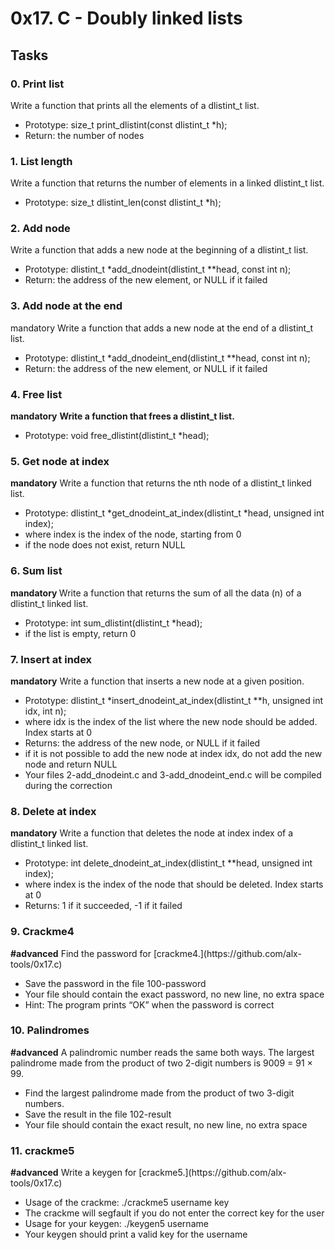 <h1> 0x17. C - Doubly linked lists </h1>

<h2> Tasks</h2>
<h3>0. Print list</h3>
Write a function that prints all the elements of a dlistint_t list.
<ul>
  <li>Prototype: size_t print_dlistint(const dlistint_t *h);</li>
  <li>Return: the number of nodes</li>
</ul>

<h3>1. List length </h3>
Write a function that returns the number of elements in a linked dlistint_t list.
<ul>
  <li>Prototype: size_t dlistint_len(const dlistint_t *h);</li>
</ul>
<h3>2. Add node</h3>
Write a function that adds a new node at the beginning of a dlistint_t list.
<ul>
  <li>Prototype: dlistint_t *add_dnodeint(dlistint_t **head, const int n);</li>
  <li>Return: the address of the new element, or NULL if it failed</li>
</ul>
<h3>3. Add node at the end</h3>
mandatory
Write a function that adds a new node at the end of a dlistint_t list.
<ul>
  <li>Prototype: dlistint_t *add_dnodeint_end(dlistint_t **head, const int n);</li>
  <li>Return: the address of the new element, or NULL if it failed </li>
</ul>
  
<h3><b>4. Free list</b></h3>
<b>mandatory</b>
<b>Write a function that frees a dlistint_t list.</b>
<ul>
<li>Prototype: void free_dlistint(dlistint_t *head);</li>
</ul>
  <h3><b>5. Get node at index </b></h3>
<b>mandatory</b>
Write a function that returns the nth node of a dlistint_t linked list.
<ul>
<li>Prototype: dlistint_t *get_dnodeint_at_index(dlistint_t *head, unsigned int index);</li>
<li>where index is the index of the node, starting from 0</li>
<li>if the node does not exist, return NULL</li>
</ul>

<h3>6. Sum list</h3>
<b>mandatory </b>
Write a function that returns the sum of all the data (n) of a dlistint_t linked list.
<ul>
<li>Prototype: int sum_dlistint(dlistint_t *head); </li>
<li>if the list is empty, return 0</li>
</ul>

<h3><b>7. Insert at index</b></h3>
<b>mandatory</b>
Write a function that inserts a new node at a given position.
<ul>
<li>Prototype: dlistint_t *insert_dnodeint_at_index(dlistint_t **h, unsigned int idx, int n);</li>
<li>where idx is the index of the list where the new node should be added. Index starts at 0 </li>
<li>Returns: the address of the new node, or NULL if it failed</li>
<li>if it is not possible to add the new node at index idx, do not add the new node and return NULL</li>
<li>Your files 2-add_dnodeint.c and 3-add_dnodeint_end.c will be compiled during the correction</li>
</ul>

<h3><b>8. Delete at index</b></h3>
<b>mandatory</b>
Write a function that deletes the node at index index of a dlistint_t linked list.
<ul>
<li>Prototype: int delete_dnodeint_at_index(dlistint_t **head, unsigned int index);</li>
<li>where index is the index of the node that should be deleted. Index starts at 0</li>
<li>Returns: 1 if it succeeded, -1 if it failed</li>
</ul>

<h3><b>9. Crackme4</b></h3>
<b>#advanced</b>
Find the password for [crackme4.](https://github.com/alx-tools/0x17.c)
<ul>
<li>Save the password in the file 100-password </li>
<li>Your file should contain the exact password, no new line, no extra space</li>
<li>Hint: The program prints “OK” when the password is correct</li>
</ul>

<h3><b>10. Palindromes</b></h3>
<b>#advanced</b>
A palindromic number reads the same both ways. The largest palindrome made from the product of two 2-digit numbers is 9009 = 91 × 99.
<ul>
<li>Find the largest palindrome made from the product of two 3-digit numbers.</li>
<li>Save the result in the file 102-result</li>
<li>Your file should contain the exact result, no new line, no extra space</li>
</ul>
<h3><b>11. crackme5 </b></h3>
<b>#advanced</b>
Write a keygen for [crackme5.](https://github.com/alx-tools/0x17.c)
<ul>
<li>Usage of the crackme: ./crackme5 username key </li>
<li>The crackme will segfault if you do not enter the correct key for the user</li>
<li>Usage for your keygen: ./keygen5 username </li>
<li>Your keygen should print a valid key for the username</li>
</ul>

